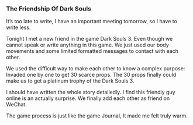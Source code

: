 ### The Friendship Of Dark Souls

It’s too late to write, I have an important meeting tomorrow, so I have to write less.

Tonight I met a new friend in the game Dark Souls 3. Even though we cannot speak or write anything in this game. We just used our body movements and some limited formatted messages to contact with each other.

We used the difficult way to make each other to know a complex purpose: Invaded one by one to get 30 scarce props. The 30 props finally could make us to get a platinum trophy of the Dark Souls 3.

I should have written the whole story detailedly. I find this friendly guy online is an actually surprise. We finally add each other as friend on WeChat.

The game process is just like the game Journal, It made me felt truly warm.

